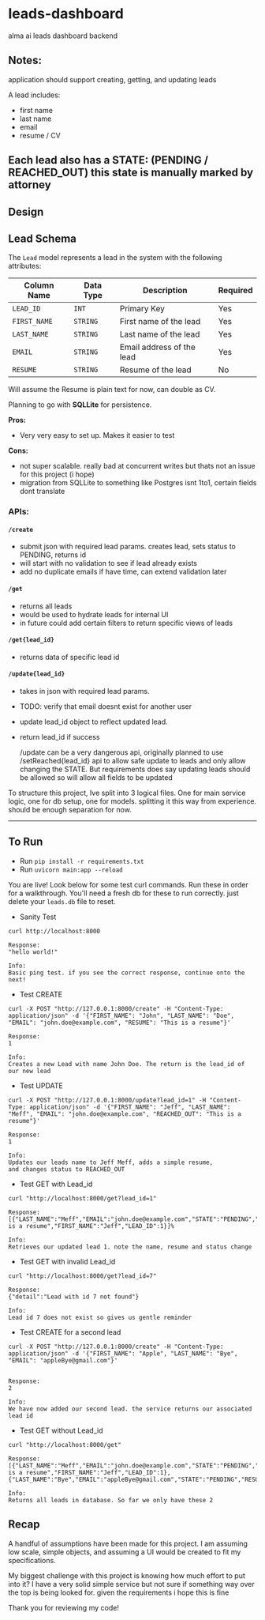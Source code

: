 # leads-dashboard
alma ai leads dashboard backend


## Notes:
application should support creating, getting, and updating leads

A lead includes:
- first name
- last name
- email
- resume / CV

Each lead also has a STATE: (PENDING / REACHED_OUT)
this state is manually marked by attorney
---
## Design

## Lead Schema

The `Lead` model represents a lead in the system with the following attributes:

| Column Name | Data Type | Description                  | Required |
|-------------|------------|------------------------------|----------|
| `LEAD_ID`   | `INT`      | Primary Key                  | Yes      |
| `FIRST_NAME`| `STRING`   | First name of the lead       | Yes      |
| `LAST_NAME` | `STRING`   | Last name of the lead        | Yes      |
| `EMAIL`     | `STRING`   | Email address of the lead    | Yes      |
| `RESUME`    | `STRING`   | Resume of the lead           | No       |


Will assume the Resume is plain text for now, can double as CV.

Planning to go with **SQLLite** for persistence.

__Pros:__ 
- Very very easy to set up. Makes it easier to test

__Cons:__
- not super scalable. really bad at concurrent writes but thats not an issue for this project (i hope)
- migration from SQLLite to something like Postgres isnt 1to1, certain fields dont translate

### APIs:
#### `/create `
- submit json with required lead params. creates lead, sets status to PENDING, returns id
- will start with no validation to see if lead already exists
- add no duplicate emails if have time, can extend validation later

#### `/get `
- returns all leads
- would be used to hydrate leads for internal UI
- in future could add certain filters to return specific views of leads

#### `/get{lead_id} `
- returns data of specific lead id


#### `/update{lead_id}`
- takes in json with required lead params.
- TODO: verify that email doesnt exist for another user
- update lead_id object to reflect updated lead. 
- return lead_id if success

    /update can be a very dangerous api, originally planned to use /setReached{lead_id} api to allow safe
    update to leads and only allow changing the STATE. But requirements does say updating leads should
    be allowed so will allow all fields to be updated


To structure this project, Ive split into 3 logical files.
One for main service logic, one for db setup, one for models. splitting it this way from experience.
should be enough separation for now.

---
## To Run

- Run `pip install -r requirements.txt`
- Run `uvicorn main:app --reload`

You are live! Look below for some test curl commands. Run these in order for a walkthrough.
You'll need a fresh db for these to run correctly. just delete your `leads.db` file to reset.


- Sanity Test

```
curl http://localhost:8000

Response:
"hello world!"

Info:
Basic ping test. if you see the correct response, continue onto the next!
```

- Test CREATE
```
curl -X POST "http://127.0.0.1:8000/create" -H "Content-Type: application/json" -d '{"FIRST_NAME": "John", "LAST_NAME": "Doe", "EMAIL": "john.doe@example.com", "RESUME": "This is a resume"}'

Response:
1

Info:
Creates a new Lead with name John Doe. The return is the lead_id of our new lead
```
- Test UPDATE
```
curl -X POST "http://127.0.0.1:8000/update?lead_id=1" -H "Content-Type: application/json" -d '{"FIRST_NAME": "Jeff", "LAST_NAME": "Meff", "EMAIL": "john.doe@example.com", "REACHED_OUT": "This is a resume"}'

Response:
1

Info:
Updates our leads name to Jeff Meff, adds a simple resume, 
and changes status to REACHED_OUT

```
- Test GET with Lead_id
```
curl "http://localhost:8000/get?lead_id=1"

Response:
[{"LAST_NAME":"Meff","EMAIL":"john.doe@example.com","STATE":"PENDING","RESUME":"This is a resume","FIRST_NAME":"Jeff","LEAD_ID":1}]%

Info:
Retrieves our updated lead 1. note the name, resume and status change
```

- Test GET with invalid Lead_id
```
curl "http://localhost:8000/get?lead_id=7"

Response:
{"detail":"Lead with id 7 not found"}

Info:
Lead id 7 does not exist so gives us gentle reminder

```

- Test CREATE for a second lead
```
curl -X POST "http://127.0.0.1:8000/create" -H "Content-Type: application/json" -d '{"FIRST_NAME": "Apple", "LAST_NAME": "Bye", "EMAIL": "appleBye@gmail.com"}'


Response:
2

Info:
We have now added our second lead. the service returns our associated lead id

```


- Test GET without Lead_id
```
curl "http://localhost:8000/get"

Response:
[{"LAST_NAME":"Meff","EMAIL":"john.doe@example.com","STATE":"PENDING","RESUME":"This is a resume","FIRST_NAME":"Jeff","LEAD_ID":1},{"LAST_NAME":"Bye","EMAIL":"appleBye@gmail.com","STATE":"PENDING","RESUME":null,"FIRST_NAME":"Apple","LEAD_ID":2}]  

Info: 
Returns all leads in database. So far we only have these 2
```


## Recap
A handful of assumptions have been made for this project.
I am assuming low scale, simple objects, and assuming a UI would be created to fit my specifications.

My biggest challenge with this project is knowing how much effort to put into it? I have a very solid simple service
but not sure if something way over the top is being looked for. given the requirements i hope this is fine

Thank you for reviewing my code!

